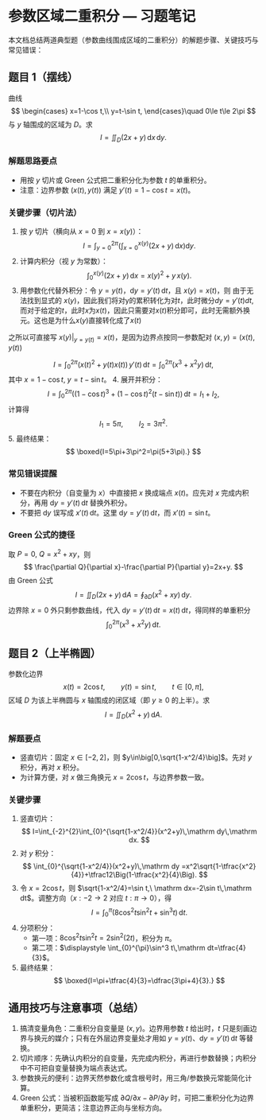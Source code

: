 # 参数区域二重积分 — 习题笔记

本文档总结两道典型题（参数曲线围成区域的二重积分）的解题步骤、关键技巧与常见错误：



## 题目 1（摆线）

曲线
$$
\begin{cases}
x=1-\cos t,\\
y=t-\sin t,
\end{cases}\quad 0\le t\le 2\pi
$$
与 $y$ 轴围成的区域为 $D$。求
$$
I=\iint_D(2x+y)\,\mathrm dx\,\mathrm dy.
$$

### 解题思路要点
- 用按 $y$ 切片或 Green 公式把二重积分化为参数 $t$ 的单重积分。
- 注意：边界参数 $(x(t),y(t))$ 满足 $y'(t)=1-\cos t=x(t)$。

### 关键步骤（切片法）
1. 按 $y$ 切片（横向从 $x=0$ 到 $x=x(y)$）：
   $$
   I=\int_{y=0}^{2\pi}\Big(\int_{x=0}^{x(y)}(2x+y)\,\mathrm dx\Big)\mathrm dy.
   $$
2. 计算内积分（视 $y$ 为常数）：
   $$
   \int_{0}^{x(y)}(2x+y)\,\mathrm dx=x(y)^2+y\,x(y).
   $$
3. 用参数化代替外积分：令 $y=y(t)$，$\mathrm dy=y'(t)\,\mathrm dt$，且 $x(y)=x(t)$，则
由于无法找到显式的 $x(y)$，因此我们将对y的累积转化为对$t$，此时微分$dy = y'(t)dt$, 而对于给定的$t$，此时$x$为$x(t)$，因此只需要对$x(t)$积分即可，此时无需额外换元。这也是为什么$x(y)$直接转化成了$x(t)$

之所以可直接写 $x(y)\big|_{y=y(t)}=x(t)$，是因为边界点按同一参数配对 $(x,y)=(x(t),y(t))$

   $$
   I=\int_{0}^{2\pi}\big(x(t)^2+y(t)x(t)\big)\,y'(t)\,\mathrm dt
    =\int_{0}^{2\pi}\big(x^3+x^2y\big)\,\mathrm dt,
   $$
   其中 $x=1-\cos t,\ y=t-\sin t$。
4. 展开并积分：
   $$
   I=\int_0^{2\pi}\Big((1-\cos t)^3+(1-\cos t)^2(t-\sin t)\Big)\,\mathrm dt
   =I_1+I_2,
   $$
   计算得
   $$
   I_1=5\pi,\qquad I_2=3\pi^2.
   $$
5. 最终结果：
   $$
   \boxed{I=5\pi+3\pi^2=\pi(5+3\pi).}
   $$

### 常见错误提醒
- 不要在内积分（自变量为 $x$）中直接把 $x$ 换成端点 $x(t)$。应先对 $x$ 完成内积分，再用 $\mathrm dy=y'(t)\,\mathrm dt$ 替换外积分。
- 不要把 $\mathrm dy$ 误写成 $x'(t)\,\mathrm dt$。这里 $\mathrm dy=y'(t)\,\mathrm dt$，而 $x'(t)=\sin t$。

### Green 公式的捷径
取 $P=0,\ Q=x^2+xy$，则
$$
\frac{\partial Q}{\partial x}-\frac{\partial P}{\partial y}=2x+y.
$$
由 Green 公式
$$
I=\iint_D(2x+y)\,\mathrm dA=\oint_{\partial D}(x^2+xy)\,\mathrm dy.
$$
边界除 $x=0$ 外只剩参数曲线，代入 $\mathrm dy=y'(t)\,\mathrm dt=x(t)\,\mathrm dt$，得同样的单重积分
$$
\int_0^{2\pi}\big(x^3+x^2y\big)\,\mathrm dt.
$$



## 题目 2（上半椭圆）

参数化边界
$$
x(t)=2\cos t,\qquad y(t)=\sin t,\qquad t\in[0,\pi],
$$
区域 $D$ 为该上半椭圆与 $x$ 轴围成的闭区域（即 $y\ge 0$ 的上半）。求
$$
I=\iint_D(x^2+y)\,\mathrm dA.
$$

### 解题要点
- 竖直切片：固定 $x\in[-2,2]$，则 $y\in\big[0,\sqrt{1-x^2/4}\big]$。先对 $y$ 积分，再对 $x$ 积分。
- 为计算方便，对 $x$ 做三角换元 $x=2\cos t$，与边界参数一致。

### 关键步骤
1. 竖直切片：
   $$
   I=\int_{-2}^{2}\int_{0}^{\sqrt{1-x^2/4}}(x^2+y)\,\mathrm dy\,\mathrm dx.
   $$
2. 对 $y$ 积分：
   $$
   \int_{0}^{\sqrt{1-x^2/4}}(x^2+y)\,\mathrm dy
   =x^2\sqrt{1-\tfrac{x^2}{4}}+\tfrac12\Big(1-\tfrac{x^2}{4}\Big).
   $$
3. 令 $x=2\cos t$，则 $\sqrt{1-x^2/4}=\sin t,\ \mathrm dx=-2\sin t\,\mathrm dt$。调整方向（$x:-2\to 2$ 对应 $t:\pi\to 0$），得
   $$
   I=\int_{0}^{\pi}\Big(8\cos^2 t\sin^2 t+\sin^3 t\Big)\,\mathrm dt.
   $$
4. 分项积分：
   - 第一项：$8\cos^2 t\sin^2 t=2\sin^2(2t)$，积分为 $\pi$。
   - 第二项：$\displaystyle \int_{0}^{\pi}\sin^3 t\,\mathrm dt=\tfrac{4}{3}$。
5. 最终结果：
   $$
   \boxed{I=\pi+\tfrac{4}{3}=\dfrac{3\pi+4}{3}.}
   $$



## 通用技巧与注意事项（总结）
1. 搞清变量角色：二重积分自变量是 $(x,y)$。边界用参数 $t$ 给出时，$t$ 只是刻画边界与换元的媒介；只有在外层边界变量处才用如 $y=y(t)$、$\mathrm dy=y'(t)\,\mathrm dt$ 等替换。
2. 切片顺序：先确认内积分的自变量，先完成内积分，再进行参数替换；内积分中不可把自变量替换为端点表达式。
3. 参数换元的便利：边界天然参数化或含根号时，用三角/参数换元常能简化计算。
4. Green 公式：当被积函数能写成 $\partial Q/\partial x-\partial P/\partial y$ 时，可把二重积分化为边界单重积分，更简洁；注意边界正向与坐标方向。
